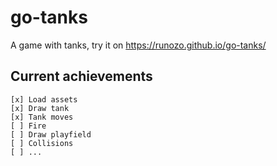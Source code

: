 # go-tanks

A game with tanks, try it on https://runozo.github.io/go-tanks/

## Current achievements

    [x] Load assets
    [x] Draw tank
    [x] Tank moves
    [ ] Fire
    [ ] Draw playfield
    [ ] Collisions
    [ ] ...
